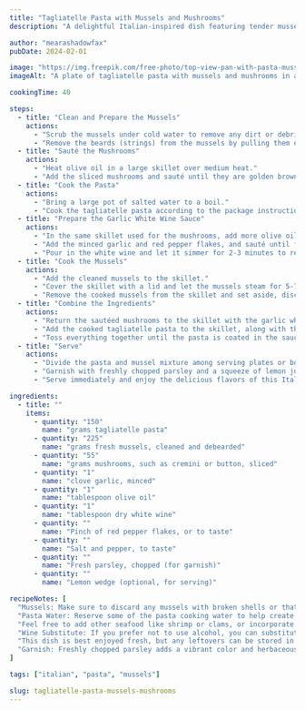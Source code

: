 ```yaml
---
title: "Tagliatelle Pasta with Mussels and Mushrooms"
description: "A delightful Italian-inspired dish featuring tender mussels and savory mushrooms tossed with tagliatelle pasta in a flavorful garlic and white wine sauce."

author: "mearashadowfax"
pubDate: 2024-02-01

image: "https://img.freepik.com/free-photo/top-view-pan-with-pasta-mussels_23-2148375693.jpg?t=st=1727550902~exp=1727554502~hmac=f3d97aefd6a2f7a9e3224562d0cea1c5665a7b62a3c7e3cadd8848c4881e0862&w=826"
imageAlt: "A plate of tagliatelle pasta with mussels and mushrooms in a garlic white wine sauce"

cookingTime: 40

steps:
  - title: "Clean and Prepare the Mussels"
    actions:
      - "Scrub the mussels under cold water to remove any dirt or debris. Discard any mussels with broken shells or that do not close when tapped."
      - "Remove the beards (strings) from the mussels by pulling them outwards towards the hinge of the shell. Rinse the mussels again and set aside."
  - title: "Sauté the Mushrooms"
    actions:
      - "Heat olive oil in a large skillet over medium heat."
      - "Add the sliced mushrooms and sauté until they are golden brown and tender, about 5-7 minutes. Remove from the skillet and set aside."
  - title: "Cook the Pasta"
    actions:
      - "Bring a large pot of salted water to a boil."
      - "Cook the tagliatelle pasta according to the package instructions until al dente. Drain and set aside, reserving 1/2 cup of pasta water."
  - title: "Prepare the Garlic White Wine Sauce"
    actions:
      - "In the same skillet used for the mushrooms, add more olive oil if needed."
      - "Add the minced garlic and red pepper flakes, and sauté until fragrant, about 1 minute."
      - "Pour in the white wine and let it simmer for 2-3 minutes to reduce slightly."
  - title: "Cook the Mussels"
    actions:
      - "Add the cleaned mussels to the skillet."
      - "Cover the skillet with a lid and let the mussels steam for 5-7 minutes, or until they have opened. Discard any unopened mussels."
      - "Remove the cooked mussels from the skillet and set aside, discarding any that remain closed."
  - title: "Combine the Ingredients"
    actions:
      - "Return the sautéed mushrooms to the skillet with the garlic white wine sauce."
      - "Add the cooked tagliatelle pasta to the skillet, along with the reserved pasta water."
      - "Toss everything together until the pasta is coated in the sauce and heated through."
  - title: "Serve"
    actions:
      - "Divide the pasta and mussel mixture among serving plates or bowls."
      - "Garnish with freshly chopped parsley and a squeeze of lemon juice, if desired."
      - "Serve immediately and enjoy the delicious flavors of this Italian-inspired dish!"

ingredients:
  - title: ""
    items:
      - quantity: "150"
        name: "grams tagliatelle pasta"
      - quantity: "225"
        name: "grams fresh mussels, cleaned and debearded"
      - quantity: "55"
        name: "grams mushrooms, such as cremini or button, sliced"
      - quantity: "1"
        name: "clove garlic, minced"
      - quantity: "1"
        name: "tablespoon olive oil"
      - quantity: "1"
        name: "tablespoon dry white wine"
      - quantity: ""
        name: "Pinch of red pepper flakes, or to taste"
      - quantity: ""
        name: "Salt and pepper, to taste"
      - quantity: ""
        name: "Fresh parsley, chopped (for garnish)"
      - quantity: ""
        name: "Lemon wedge (optional, for serving)"

recipeNotes: [
  "Mussels: Make sure to discard any mussels with broken shells or that do not close when tapped, as they may be dead and should not be consumed.",
  "Pasta Water: Reserve some of the pasta cooking water to help create a silky sauce that coats the pasta evenly.",
  "Feel free to add other seafood like shrimp or clams, or incorporate additional vegetables such as cherry tomatoes or spinach.",
  "Wine Substitute: If you prefer not to use alcohol, you can substitute the white wine with seafood or vegetable broth.",
  "This dish is best enjoyed fresh, but any leftovers can be stored in an airtight container in the refrigerator for up to 2 days.",
  "Garnish: Freshly chopped parsley adds a vibrant color and herbaceous flavor to the dish. A squeeze of lemon juice just before serving adds brightness and freshness."
]

tags: ["italian", "pasta", "mussels"]

slug: tagliatelle-pasta-mussels-mushrooms
---
```

